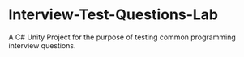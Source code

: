 # Interview-Test-Questions-Lab
A C# Unity Project for the purpose of testing common programming interview questions.
